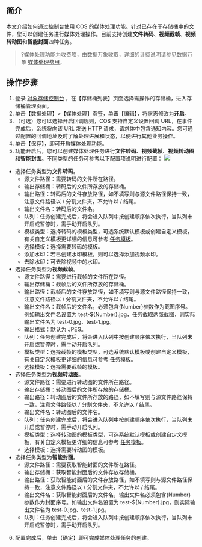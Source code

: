 ## 简介

本文介绍如何通过控制台使用 COS 的媒体处理功能。针对已存在于存储桶中的文件，您可以创建任务进行媒体处理操作。目前支持创建**文件转码**、**视频截帧**、**视频转动图**和**智能封面**四种任务。

>?媒体处理功能为收费项，由数据万象收取，详细的计费说明请参见数据万象 [媒体处理费用](https://cloud.tencent.com/document/product/460/6970#.E5.AA.92.E4.BD.93.E5.A4.84.E7.90.86.E8.B4.B9.E7.94.A8)。

## 操作步骤

1. 登录 [对象存储控制台](https://console.cloud.tencent.com/cos) ，在【存储桶列表】页面选择需操作的存储桶，进入存储桶管理页面。
2. 单击【数据处理】>【媒体处理】页签，单击【编辑】，将状态修改为**开启**。
3. （可选）您可以选择开启回调规则，COS 支持自定义设置回调 URL，在事件完成后，系统将向该 URL 发送 HTTP 请求，请求体中包含通知内容。您可通过配置的回调地址及时了解处理进展和状态，以便进行其他业务操作。
4. 单击【保存】，即可开启媒体处理功能。
5. 功能开启后，您可以创建媒体处理任务进行**文件转码**、**视频截帧**、**视频转动图**和**智能封面**。不同类型的任务可参考以下配置项说明进行配置：
   ![](https://main.qcloudimg.com/raw/1a651cba711e11eacfd99420a09ede88.png)
 - 选择任务类型为**文件转码**。
   - 源文件路径：需要转码的文件所在路径。
   - 输出存储桶：转码后的文件所存放的存储桶。
   - 输出路径：转码后的文件存放路径，如不填写则与源文件路径保持一致，注意文件路径以 / 分割文件夹，不允许以 / 结尾。
   - 输出文件名：转码后的文件名。
   - 队列：任务创建完成后，将会进入队列中按创建顺序依次执行，当队列未开启或暂停时，需手动开启队列。
   - 模板类型：选择转码的模板类型，可选系统默认模板或创建自定义模板，有关自定义模板更详细的信息可参考 [任务模板](https://cloud.tencent.com/document/product/460/46490#.E8.87.AA.E5.AE.9A.E4.B9.89.E6.A8.A1.E6.9D.BF)。
   - 选择模板：选择需要转码的模板。
   - 添加水印：若已创建水印模板，则可以选择添加视频水印。
   - 去除水印：可去除视频中的水印。
 - 选择任务类型为**视频截帧**。
   - 源文件路径：需要进行截帧的文件所在路径。
   - 输出存储桶：截帧后的文件所存放的存储桶。
   - 输出路径：截帧后的文件存放路径，如不填写则与源文件路径保持一致，注意文件路径以 / 分割文件夹，不允许以 / 结尾。
   - 输出文件名：截帧后的文件名，必须包含{Number}参数作为截图序号。例如输出文件名设置为 test-${Number}.jpg，任务截取两张截图，则实际输出文件名为 test-0.jpg、test-1.jpg。
   - 输出格式：默认为 JPEG。
   - 队列：任务创建完成后，将会进入队列中按创建顺序依次执行，当队列未开启或暂停时，需手动开启队列。
   - 模板类型：选择截帧的模板类型，可选系统默认模板或创建自定义模板，有关自定义模板更详细的信息可参考 [任务模板](https://cloud.tencent.com/document/product/460/46490#.E8.87.AA.E5.AE.9A.E4.B9.89.E6.A8.A1.E6.9D.BF)。
   - 选择模板：选择需要截帧的模板。
 - 选择任务类型为**视频转动图**。
   - 源文件路径：需要进行转动图的文件所在路径。
   - 输出存储桶：转动图后的文件所存放的存储桶。
   - 输出路径：转动图后的文件所存放的路径，如不填写则与源文件路径保持一致，注意文件路径以 / 分割文件夹，不允许以 / 结尾。
   - 输出文件名：转动图后的文件名。
   - 队列：任务创建完成后，将会进入队列中按创建顺序依次执行，当队列未开启或暂停时，需手动开启队列。
   - 模板类型：选择转动图的模板类型，可选系统默认模板或创建自定义模板，有关自定义模板更详细的信息可参考 [任务模板](https://cloud.tencent.com/document/product/460/46490#.E8.87.AA.E5.AE.9A.E4.B9.89.E6.A8.A1.E6.9D.BF)。
   - 选择模板：选择需要转动图的模板。
 - 选择任务类型为**智能封面**。
   - 源文件路径：需要获取智能封面的文件所在路径。
   - 输出存储桶：获取智能封面后的文件存放存储桶。
   - 输出路径：获取智能封面后的文件存放路径，如不填写则与源文件路径保持一致，注意文件路径以 / 分割文件夹，不允许以 / 结尾。
   - 输出文件名：获取智能封面后的文件名，输出文件名必须包含{Number}参数作为封面序号。如输出文件名设置为 test-${Number}.jpg，则实际输出文件名为 test-0.jpg、test-1.jpg。
   - 队列：任务创建完成后，将会进入队列中按创建顺序依次执行，当队列未开启或暂停时，需手动开启队列。
6. 配置完成后，单击【确定】即可完成媒体处理任务的创建。
